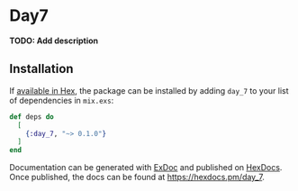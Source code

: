 # Day7

**TODO: Add description**

## Installation

If [available in Hex](https://hex.pm/docs/publish), the package can be installed
by adding `day_7` to your list of dependencies in `mix.exs`:

```elixir
def deps do
  [
    {:day_7, "~> 0.1.0"}
  ]
end
```

Documentation can be generated with [ExDoc](https://github.com/elixir-lang/ex_doc)
and published on [HexDocs](https://hexdocs.pm). Once published, the docs can
be found at <https://hexdocs.pm/day_7>.

